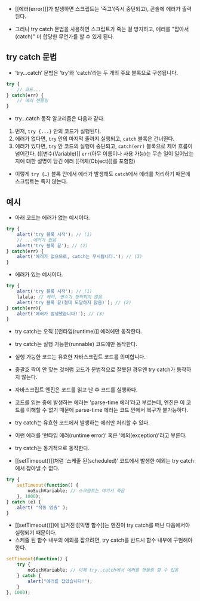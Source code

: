 - [[에러(error)]]가 발생하면 스크립트는 ‘죽고’(즉시 중단되고), 콘솔에 에러가 출력된다.

- 그러나 try catch 문법을 사용하면 스크립트가 죽는 걸 방지하고, 에러를 "잡아서(catch)" 더 합당한 무언가를 할 수 있게 된다.

## try catch 문법

- ‘try…catch’ 문법은 'try’와 'catch’라는 두 개의 주요 블록으로 구성됩니다.

```js
try {
	// 코드...
} catch(err) {
	// 에러 핸들링
}
```

- try…catch 동작 알고리즘은 다음과 같다.

1. 먼저, `try {...}` 안의 코드가 실행된다.
2. 에러가 없다면, `try` 안의 마지막 줄까지 실행되고, `catch` 블록은 건너뛴다.
3. 에러가 있다면, `try` 안 코드의 실행이 중단되고, `catch(err)` 블록으로 제어 흐름이 넘어간다. ([[변수(Variable)]] `err`(아무 이름이나 사용 가능)는 무슨 일이 일어났는지에 대한 설명이 담긴 에러 [[객체(Object)]]를 포함함)

- 이렇게 `try {…}` 블록 안에서 에러가 발생해도 `catch`에서 에러를 처리하기 때문에 스크립트는 죽지 않는다.

## 예시

- 아래 코드는 에러가 없는 예시이다.

```js
try {
	alert('try 블록 시작'); // (1) 
	// ...에러가 없음
	alert('try 블록 끝'); // (2)
} catch(err) {
	alert('에러가 없으므로, catch는 무시됩니다.'); // (3)
} 
```

- 에러가 있는 예시이다.

```js
try {
	alert('try 블록 시작'); // (1)
	lalala; // 에러, 변수가 정의되지 않음
	alert('try 블록 끝(절대 도달하지 않음)'); // (2)
} catch(err){
	alert('에러가 발생했습니다!'); // (3)
}
```

- try catch는 오직 [[런타임(runtime)]] 에러에만 동작한다.

- try catch는 실행 가능한(runnable) 코드에만 동작한다.
- 실행 가능한 코드는 유효한 자바스크립트 코드를 의미합니다.
- 중괄호 짝이 안 맞는 것처럼 코드가 문법적으로 잘못된 경우엔 try catch가 동작하지 않는다.

- 자바스크립트 엔진은 코드를 읽고 난 후 코드를 실행하다.
- 코드를 읽는 중에 발생하는 에러는 'parse-time 에러’라고 부르는데, 엔진은 이 코드를 이해할 수 없기 때문에 parse-time 에러는 코드 안에서 복구가 불가능하다.

- try catch는 유효한 코드에서 발생하는 에러만 처리할 수 있다.
- 이런 에러를 ‘런타임 에러(runtime error)’ 혹은 '예외(exception)'라고 부른다.

- try catch는 동기적으로 동작한다.
- [[setTimeout()]]처럼 ‘스케줄 된(scheduled)’ 코드에서 발생한 예외는 try catch에서 잡아낼 수 없다.

```js
try {
	setTimeout(function() {
		noSuchVariable; // 스크립트는 여기서 죽음
	}, 1000);
} catch (e) {
	alert( "작동 멈춤" );
}
```

- [[setTimeout()]]에 넘겨진 [[익명 함수]]는 엔진이 try catch를 떠난 다음에서야 실행되기 때문이다.
- 스케줄 된 함수 내부의 예외를 잡으려면, try catch를 반드시 함수 내부에 구현해야 한다.

```js
setTimeout(function() {
	try {
		noSuchVariable; // 이제 try..catch에서 에러를 핸들링 할 수 있음
	} catch {
		alert("에러를 잡았습니다!");
	}
}, 1000);
```
